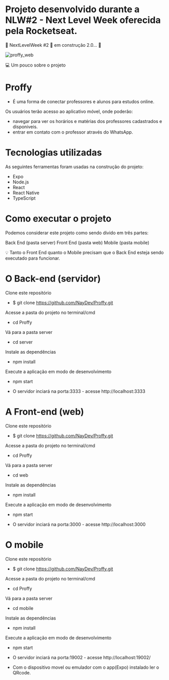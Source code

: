 # Projeto desenvolvido durante a NLW#2 - Next Level Week oferecida pela Rocketseat. 

🚧 NextLevelWeek #2 🚀 em construção 2.0... 🚧

![proffy_web](https://user-images.githubusercontent.com/50646395/89697952-01fa7600-d8f5-11ea-84b7-959351e46cb0.png)

💻 Um pouco sobre o projeto

# Proffy
 * É uma forma de conectar professores e alunos para estudos online.
 
 Os usuários terão acesso ao aplicativo móvel, onde poderão:

* navegar para ver os horários e matérias dos professores cadastrados e disponiveis.
* entrar em contato com o professor através do WhatsApp.

# Tecnologias utilizadas

As seguintes ferramentas foram usadas na construção do projeto:

* Expo
* Node.js
* React
* React Native
* TypeScript

# Como executar o projeto

Podemos considerar este projeto como sendo divido em três partes:

Back End (pasta server)
Front End (pasta web)
Mobile (pasta mobile)

💡 Tanto o Front End quanto o Mobile precisam que o Back End esteja sendo executado para funcionar.

# O Back-end (servidor)

Clone este repositório
 * $ git clone https://github.com/NayDev/Proffy.git
 
Acesse a pasta do projeto no terminal/cmd
 * cd Proffy
 
Vá para a pasta server
 * cd server

Instale as dependências
 * npm install
 
Execute a aplicação em modo de desenvolvimento
* npm start

* O servidor inciará na porta:3333 - acesse http://localhost:3333 

# A Front-end (web)

Clone este repositório
 * $ git clone https://github.com/NayDev/Proffy.git
 
Acesse a pasta do projeto no terminal/cmd
 * cd Proffy
 
Vá para a pasta server
 * cd web

Instale as dependências
 * npm install
 
Execute a aplicação em modo de desenvolvimento
* npm start

* O servidor inciará na porta:3000 - acesse http://localhost:3000

# O mobile

Clone este repositório
 * $ git clone https://github.com/NayDev/Proffy.git
 
Acesse a pasta do projeto no terminal/cmd
 * cd Proffy
 
Vá para a pasta server
 * cd mobile

Instale as dependências
 * npm install
 
Execute a aplicação em modo de desenvolvimento
* npm start

* O servidor inciará na porta:19002 - acesse http://localhost:19002/

* Com o dispositivo movel ou emulador com o app(Expo) instalado ler o QRcode.

